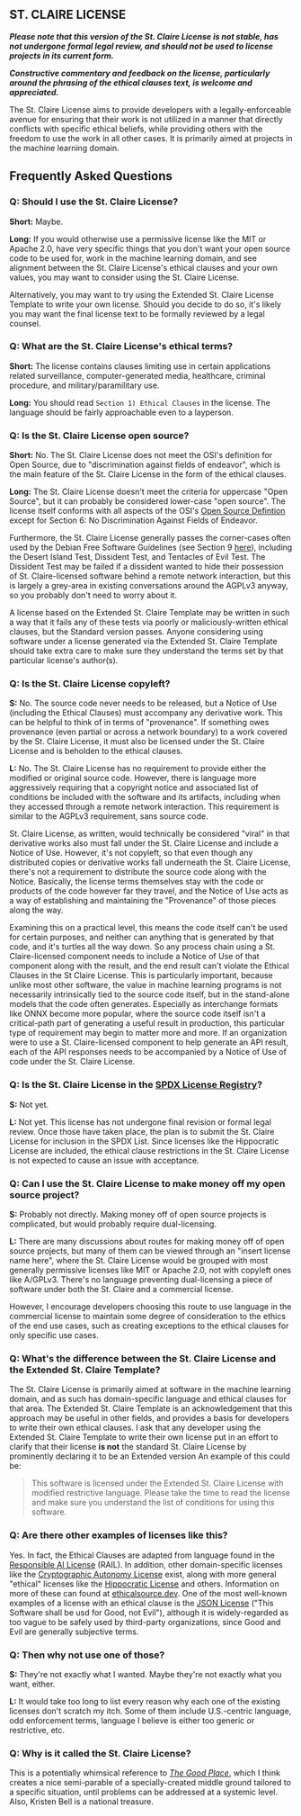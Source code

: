 ## ST. CLAIRE LICENSE

***Please note that this version of the St. Claire License is not stable, has not undergone formal legal review, and should not be used to license projects in its current form.***

***Constructive commentary and feedback on the license, particularly around the phrasing of the ethical clauses text, is welcome and appreciated.***

The St. Claire License aims to provide developers with a legally-enforceable avenue for ensuring that their work is not utilized in a manner that directly conflicts with specific ethical beliefs, while providing others with the freedom to use the work in all other cases. It is primarily aimed at projects in the machine learning domain. 

## Frequently Asked Questions

### Q: Should I use the St. Claire License?

**Short:** Maybe.

**Long:** If you would otherwise use a permissive license like the MIT or Apache 2.0, have very specific things that you don't want your open source code to be used for, work in the machine learning domain, and see alignment between the St. Claire License's ethical clauses and your own values, you may want to consider using the St. Claire License. 

Alternatively, you may want to try using the Extended St. Claire License Template to write your own license. Should you decide to do so, it's likely you may want the final license text to be formally reviewed by a legal counsel.

### Q: What are the St. Claire License's ethical terms?

**Short:** The license contains clauses limiting use in certain applications related surveillance, computer-generated media, healthcare, criminal procedure, and military/paramilitary use. 

**Long:** You should read `Section 1) Ethical Clauses` in the license. The language should be fairly approachable even to a layperson. 

### Q: Is the St. Claire License open source?

**Short:** No. The St. Claire License does not meet the OSI's definition for Open Source, due to "discrimination against fields of endeavor", which is the main feature of the St. Claire License in the form of the ethical clauses.

**Long:** The St. Claire License doesn't meet the criteria for uppercase "Open Source", but it can probably be considered lower-case "open source". The license itself conforms with all aspects of the OSI's [Open Source Defintion](https://opensource.org/osd) except for Section 6: No Discrimination Against Fields of Endeavor. 

Furthermore, the St. Claire License generally passes the corner-cases often used by the Debian Free Software Guidelines (see Section 9 [here](https://people.debian.org/~bap/dfsg-faq.html)), including the Desert Island Test, Dissident Test, and Tentacles of Evil Test. The Dissident Test may be failed if a dissident wanted to hide their possession of St. Claire-licensed software behind a remote network interaction, but this is largely a grey-area in existing conversations around the AGPLv3 anyway, so you probably don't need to worry about it. 

A license based on the Extended St. Claire Template may be written in such a way that it fails any of these tests via poorly or maliciously-written ethical clauses, but the Standard version passes. Anyone considering using software under a license generated via the Extended St. Claire Template should take extra care to make sure they understand the terms set by that particular license's author(s).  

### Q: Is the St. Claire License copyleft?

**S:** No. The source code never needs to be released, but a Notice of Use (including the Ethical Clauses) must accompany any derivative work. This can be helpful to think of in terms of "provenance". If something owes provenance (even partial or across a network boundary) to a work covered by the St. Claire License, it must also be licensed under the St. Claire License and is beholden to the ethical clauses.  

**L:** No. The St. Claire License has no requirement to provide either the modified or original source code. However, there is language more aggressively requiring that a copyright notice and associated list of conditions be included with the software and its artifacts, including when they accessed through a remote network interaction. This requirement is similar to the AGPLv3 requirement, sans source code.

St. Claire License, as written, would technically be considered "viral" in that derivative works also must fall under the St. Claire License and include a Notice of Use. However, it's not copyleft, so that even though any distributed copies or derivative works fall underneath the St. Claire License, there's not a requirement to distribute the source code along with the Notice. Basically, the license terms themselves stay with the code or products of the code however far they travel, and the Notice of Use acts as a way of establishing and maintaining the "Provenance" of those pieces along the way.

Examining this on a practical level, this means the code itself can't be used for certain purposes, and neither can anything that is generated by that code, and it's turtles all the way down. So any process chain using a St. Claire-licensed component needs to include a Notice of Use of that component along with the result, and the end result can't violate the Ethical Clauses in the St Claire License. This is particularly important, because unlike most other software, the value in machine learning programs is not necessarily intrinsically tied to the source code itself, but in the stand-alone models that the code often generates. Especially as interchange formats like ONNX become more popular, where the source code itself isn't a critical-path part of generating a useful result in production, this particular type of requirement may begin to matter more and more. If an organization were to use a St. Claire-licensed component to help generate an API result, each of the API responses needs to be accompanied by a Notice of Use of code under the St. Claire License. 

### Q: Is the St. Claire License in the [SPDX License Registry](https://spdx.dev/ids/)?

**S:** Not yet.

**L:** Not yet. This license has not undergone final revision or formal legal review. Once those have taken place, the plan is to submit the St. Claire License for inclusion in the SPDX List. Since licenses like the Hippocratic License are included, the ethical clause restrictions in the St. Claire License is not expected to cause an issue with acceptance. 

### Q: Can I use the St. Claire License to make money off my open source project?

**S:** Probably not directly. Making money off of open source projects is complicated, but would probably require dual-licensing.  

**L:** There are many discussions about routes for making money off of open source projects, but many of them can be viewed through an "insert license name here", where the St. Claire License would be grouped with most generally permissive licenses like MIT or Apache 2.0, not with copyleft ones like A/GPLv3. There's no language preventing dual-licensing a piece of software under both the St. Claire and a commercial license.

However, I encourage developers choosing this route to use language in the commercial license to maintain some degree of consideration to the ethics of the end use cases, such as creating exceptions to the ethical clauses for only specific use cases.

### Q: What's the difference between the St. Claire License and the Extended St. Claire Template?

The St. Claire License is primarily aimed at software in the machine learning domain, and as such has domain-specific language and ethical clauses for that area. The Extended St. Claire Template is an acknowledgement that this approach may be useful in other fields, and provides a basis for developers to write their own ethical clauses. I ask that any developer using the Extended St. Claire Template to write their own license put in an effort to clarify that their license **is not** the standard St. Claire License by prominently declaring it to be an Extended version An example of this could be: 

> This software is licensed under the Extended St. Claire License with modified restrictive language. Please take the time to read the license and make sure you understand the list of conditions for using this software. 

### Q: Are there other examples of licenses like this?

Yes. In fact, the Ethical Clauses are adapted from language found in the [Responsible AI License](https://www.licenses.ai/open-source-license) (RAIL). In addition, other domain-specific licenses like the [Cryptographic Autonomy License](https://github.com/holochain/cryptographic-autonomy-license) exist, along with more general "ethical" licenses like the [Hippocratic License](https://firstdonoharm.dev/) and others. Information on more of these can found at [ethicalsource.dev](https://ethicalsource.dev/licenses/). One of the most well-known examples of a license with an ethical clause is the [JSON License](https://json.org/license.html) ("This Software shall be usd for Good, not Evil"), although it is widely-regarded as too vague to be safely used by third-party organizations, since Good and Evil are generally subjective terms.

### Q: Then why not use one of those?

**S:** They're not exactly what I wanted. Maybe they're not exactly what you want, either. 

**L:** It would take too long to list every reason why each one of the existing licenses don't scratch my itch. Some of them include U.S.-centric language, odd enforcement terms, language I believe is either too generic or restrictive, etc. 

### Q: Why is it called the St. Claire License?

This is a potentially whimsical reference to [*The Good Place*](https://en.wikipedia.org/wiki/The_Good_Place), which I think creates a nice semi-parable of a specially-created middle ground tailored to a specific situation, until problems can be addressed at a systemic level. Also, Kristen Bell is a national treasure.
